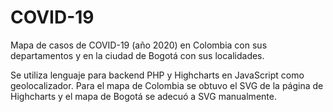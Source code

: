 # COVID-19
 
Mapa de casos de COVID-19 (año 2020) en Colombia con sus departamentos y en la ciudad de Bogotá con sus localidades.

Se utiliza lenguaje para backend PHP y Highcharts en JavaScript como geolocalizador. Para el mapa de Colombia se obtuvo el SVG de la página de Highcharts y el mapa de Bogotá se adecuó a SVG manualmente.
